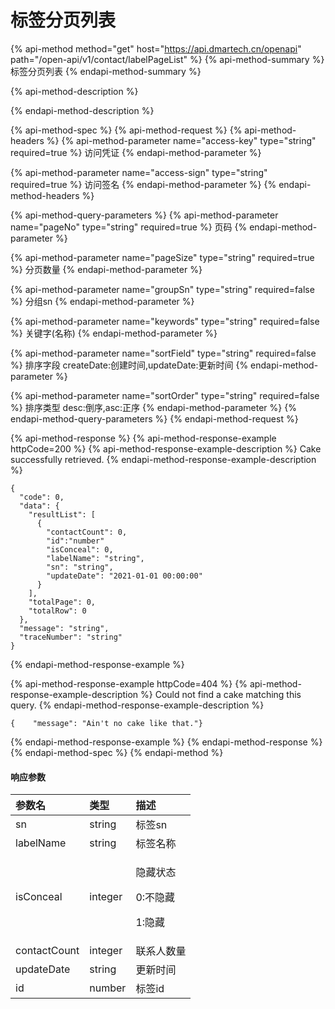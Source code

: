 # 标签分页列表

{% api-method method="get" host="https://api.dmartech.cn/openapi" path="/open-api/v1/contact/labelPageList" %}
{% api-method-summary %}
 标签分页列表
{% endapi-method-summary %}

{% api-method-description %}

{% endapi-method-description %}

{% api-method-spec %}
{% api-method-request %}
{% api-method-headers %}
{% api-method-parameter name="access-key" type="string" required=true %}
 访问凭证
{% endapi-method-parameter %}

{% api-method-parameter name="access-sign" type="string" required=true %}
 访问签名
{% endapi-method-parameter %}
{% endapi-method-headers %}

{% api-method-query-parameters %}
{% api-method-parameter name="pageNo" type="string" required=true %}
 页码
{% endapi-method-parameter %}

{% api-method-parameter name="pageSize" type="string" required=true %}
 分页数量
{% endapi-method-parameter %}

{% api-method-parameter name="groupSn" type="string" required=false %}
 分组sn
{% endapi-method-parameter %}

{% api-method-parameter name="keywords" type="string" required=false %}
 关键字\(名称\)
{% endapi-method-parameter %}

{% api-method-parameter name="sortField" type="string" required=false %}
 排序字段 createDate:创建时间,updateDate:更新时间
{% endapi-method-parameter %}

{% api-method-parameter name="sortOrder" type="string" required=false %}
 排序类型 desc:倒序,asc:正序
{% endapi-method-parameter %}
{% endapi-method-query-parameters %}
{% endapi-method-request %}

{% api-method-response %}
{% api-method-response-example httpCode=200 %}
{% api-method-response-example-description %}
Cake successfully retrieved.
{% endapi-method-response-example-description %}

```
{
  "code": 0,
  "data": {
    "resultList": [
      {
        "contactCount": 0,
        "id":"number"
        "isConceal": 0,
        "labelName": "string",
        "sn": "string",
        "updateDate": "2021-01-01 00:00:00"
      }
    ],
    "totalPage": 0,
    "totalRow": 0
  },
  "message": "string",
  "traceNumber": "string"
}
```
{% endapi-method-response-example %}

{% api-method-response-example httpCode=404 %}
{% api-method-response-example-description %}
Could not find a cake matching this query.
{% endapi-method-response-example-description %}

```
{    "message": "Ain't no cake like that."}
```
{% endapi-method-response-example %}
{% endapi-method-response %}
{% endapi-method-spec %}
{% endapi-method %}

#### 响应参数

<table>
  <thead>
    <tr>
      <th style="text-align:left">&#x53C2;&#x6570;&#x540D;</th>
      <th style="text-align:left">&#x7C7B;&#x578B;</th>
      <th style="text-align:left">&#x63CF;&#x8FF0;</th>
    </tr>
  </thead>
  <tbody>
    <tr>
      <td style="text-align:left">sn</td>
      <td style="text-align:left">string</td>
      <td style="text-align:left">&#x6807;&#x7B7E;sn</td>
    </tr>
    <tr>
      <td style="text-align:left">labelName</td>
      <td style="text-align:left">string</td>
      <td style="text-align:left">&#x6807;&#x7B7E;&#x540D;&#x79F0;</td>
    </tr>
    <tr>
      <td style="text-align:left">isConceal</td>
      <td style="text-align:left">integer</td>
      <td style="text-align:left">
        <p>&#x9690;&#x85CF;&#x72B6;&#x6001;</p>
        <p>0:&#x4E0D;&#x9690;&#x85CF;</p>
        <p>1:&#x9690;&#x85CF;</p>
      </td>
    </tr>
    <tr>
      <td style="text-align:left">contactCount</td>
      <td style="text-align:left">integer</td>
      <td style="text-align:left">&#x8054;&#x7CFB;&#x4EBA;&#x6570;&#x91CF;</td>
    </tr>
    <tr>
      <td style="text-align:left">updateDate</td>
      <td style="text-align:left">string</td>
      <td style="text-align:left">&#x66F4;&#x65B0;&#x65F6;&#x95F4;</td>
    </tr>
    <tr>
      <td style="text-align:left">id</td>
      <td style="text-align:left">number</td>
      <td style="text-align:left">&#x6807;&#x7B7E;id</td>
    </tr>
  </tbody>
</table>

